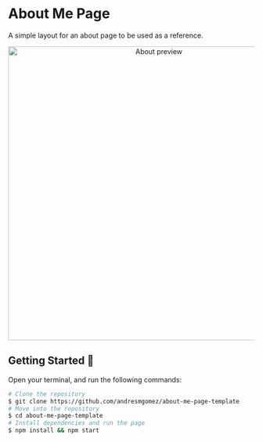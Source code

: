 # About Me Page

A simple layout for an about page to be used as a reference.


<div align="center">
  <img src="https://github.com/andresmgomez/about-me-page-template/blob/main/screenshot/about.gif" alt="About preview" width="600px" />
  <br>
</div>


## Getting Started 🚀

Open your terminal, and run the following commands:
```bash
# Clone the repository
$ git clone https://github.com/andresmgomez/about-me-page-template
# Move into the repository
$ cd about-me-page-template
# Install dependencies and run the page
$ npm install && npm start
```

